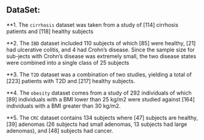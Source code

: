 ## DataSet:

**1. The `cirrhosis` dataset was taken from a study of [114] cirrhosis patients and [118] healthy subjects

**2. The `IBD` dataset included 110 subjects of which [85] were healthy, [21] had ulcerative colitis, and 4 had Crohn’s disease. Since the sample size for sub-jects with Crohn’s disease was extremely small, the two disease states were combined into a single class of 25 subjects

**3. The `T2D` dataset was a combination of two studies, yielding a total of [223] patients with T2D and [217] healthy subjects. 

**4. The `obesity` dataset comes from a study of 292 individuals of which [89] individuals with a BMI lower than 25 kg/m2 were studied against [164] individuals with a BMI greater than 30 kg/m2.

**5. The `CRC` dataset contains 134 subjects where [47] subjects are healthy, [39] adenomas (26 subjects had small adenomas, 13 subjects had large adenomas), and [48] subjects had cancer.